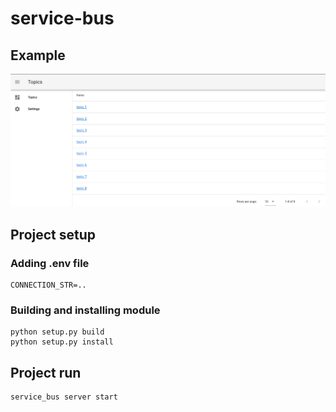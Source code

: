 # service-bus

## Example

![Image of Yaktocat](/docs/assets/example.png)

## Project setup

### Adding .env file

```
CONNECTION_STR=..
```

### Building and installing module

```
python setup.py build
python setup.py install
```

## Project run

```
service_bus server start
```
